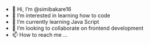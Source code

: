 - 👋 Hi, I’m @simibakare16
- 👀 I’m interested in learning how to code
- 🌱 I’m currently learning Java Script
- 💞️ I’m looking to collaborate on frontend development 
- 📫 How to reach me ...

<!---
simibakare16/simibakare16 is a ✨ special ✨ repository because its `README.md` (this file) appears on your GitHub profile.
You can click the Preview link to take a look at your changes.
--->
